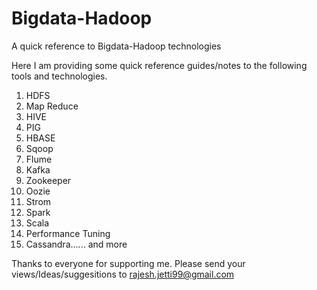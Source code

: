 # Bigdata-Hadoop
A quick reference to Bigdata-Hadoop technologies

Here I am providing some quick reference guides/notes to the following tools and technologies. 

01. HDFS
02. Map Reduce
03. HIVE
04. PIG
05. HBASE
06. Sqoop
07. Flume
08. Kafka
09. Zookeeper
10. Oozie
11. Strom
12. Spark
13. Scala
14. Performance Tuning
15. Cassandra...... and more 


Thanks to everyone for supporting me. Please send your views/Ideas/suggesitions to   rajesh.jetti99@gmail.com 




